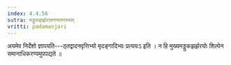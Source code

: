 ```yaml
---
index: 4.4.56
sutra: मड्डुकझर्झरादणन्यतरस्याम्
vritti: padamanjari
---
```


 अयमेव निर्देशो ज्ञापयति---ठ्तद्वादनवृत्तिभ्यो मृदङ्गादिभ्यः प्रत्ययःऽ इति । न हि मुख्यमड्डुकझर्झरयोः शिल्पेन समानाधिकरण्यमुपपद्यते ॥